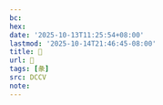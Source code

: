 ```yaml
---
bc:
hex:
date: '2025-10-13T11:25:54+08:00'
lastmod: '2025-10-14T21:46:45-08:00'
title: 󰋈
url: 󰋈
tags: [彖]
src: DCCV
note:
---
```

